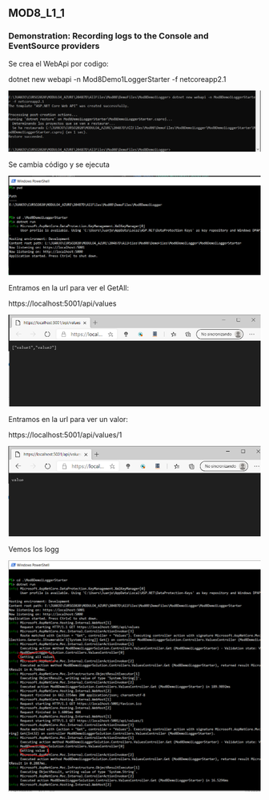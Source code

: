 ## MOD8_L1_1

### Demonstration: Recording logs to the Console and EventSource providers



Se crea el WebApi por codigo:

dotnet new webapi -n Mod8Demo1LoggerStarter -f netcoreapp2.1  

![webapi](webapi.PNG)



Se cambia código y se ejecuta

![ejecutamos](ejecutamos.PNG)



Entramos en la url para ver el GetAll:

https://localhost:5001/api/values

![allvalues](allvalues.PNG)

Entramos en la url para ver un valor:

https://localhost:5001/api/values/1

![value1](value1.PNG)



Vemos los logg

![logg](logg.PNG)
